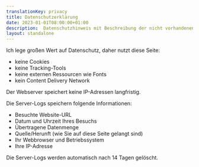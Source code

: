 ```yaml
---
translationKey: privacy
title: Datenschutzerklärung
date: 2023-01-01T08:00:00+01:00
description:  Datenschutzhinweis mit Beschreibung der nicht vorhandenen langfristigen Datenerhebungspraktiken
layout: standalone
---
```


Ich lege großen Wert auf Datenschutz, daher nutzt diese Seite:
- keine Cookies
- keine Tracking-Tools
- keine externen Ressourcen wie Fonts
- kein Content Delivery Network

Der Webserver speichert keine IP-Adressen langfristig.

Die Server-Logs speichern folgende Informationen:
- Besuchte Website-URL
- Datum und Uhrzeit Ihres Besuchs
- Übertragene Datenmenge
- Quelle/Herunft (wie Sie auf diese Seite gelangt sind)
- Ihr Webbrowser und Betriebssystem
- Ihre IP-Adresse

Die Server-Logs werden automatisch nach 14 Tagen gelöscht.
